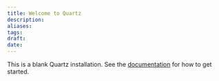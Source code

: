 ```yaml
---
title: Welcome to Quartz
description: 
aliases: 
tags: 
draft: 
date:
---
```


This is a blank Quartz installation.
See the [documentation](https://quartz.jzhao.xyz) for how to get started.

